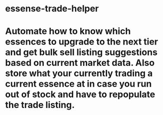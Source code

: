 # essense-trade-helper
# Automate how to know which essences to upgrade to the next tier and get bulk sell listing suggestions based on current market data. Also store what your currently trading a current essence at in case you run out of stock and have to repopulate the trade listing.
